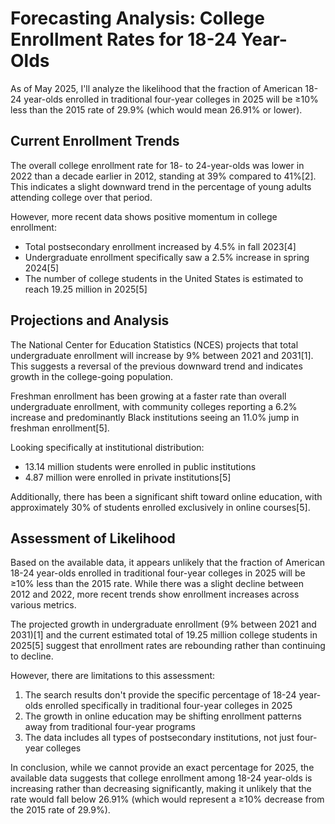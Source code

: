 # Forecasting Analysis: College Enrollment Rates for 18-24 Year-Olds

As of May 2025, I'll analyze the likelihood that the fraction of American 18-24 year-olds enrolled in traditional four-year colleges in 2025 will be ≥10% less than the 2015 rate of 29.9% (which would mean 26.91% or lower).

## Current Enrollment Trends

The overall college enrollment rate for 18- to 24-year-olds was lower in 2022 than a decade earlier in 2012, standing at 39% compared to 41%[2]. This indicates a slight downward trend in the percentage of young adults attending college over that period.

However, more recent data shows positive momentum in college enrollment:

- Total postsecondary enrollment increased by 4.5% in fall 2023[4]
- Undergraduate enrollment specifically saw a 2.5% increase in spring 2024[5]
- The number of college students in the United States is estimated to reach 19.25 million in 2025[5]

## Projections and Analysis

The National Center for Education Statistics (NCES) projects that total undergraduate enrollment will increase by 9% between 2021 and 2031[1]. This suggests a reversal of the previous downward trend and indicates growth in the college-going population.

Freshman enrollment has been growing at a faster rate than overall undergraduate enrollment, with community colleges reporting a 6.2% increase and predominantly Black institutions seeing an 11.0% jump in freshman enrollment[5].

Looking specifically at institutional distribution:
- 13.14 million students were enrolled in public institutions
- 4.87 million were enrolled in private institutions[5]

Additionally, there has been a significant shift toward online education, with approximately 30% of students enrolled exclusively in online courses[5].

## Assessment of Likelihood

Based on the available data, it appears unlikely that the fraction of American 18-24 year-olds enrolled in traditional four-year colleges in 2025 will be ≥10% less than the 2015 rate. While there was a slight decline between 2012 and 2022, more recent trends show enrollment increases across various metrics.

The projected growth in undergraduate enrollment (9% between 2021 and 2031)[1] and the current estimated total of 19.25 million college students in 2025[5] suggest that enrollment rates are rebounding rather than continuing to decline.

However, there are limitations to this assessment:
1. The search results don't provide the specific percentage of 18-24 year-olds enrolled specifically in traditional four-year colleges in 2025
2. The growth in online education may be shifting enrollment patterns away from traditional four-year programs
3. The data includes all types of postsecondary institutions, not just four-year colleges

In conclusion, while we cannot provide an exact percentage for 2025, the available data suggests that college enrollment among 18-24 year-olds is increasing rather than decreasing significantly, making it unlikely that the rate would fall below 26.91% (which would represent a ≥10% decrease from the 2015 rate of 29.9%).